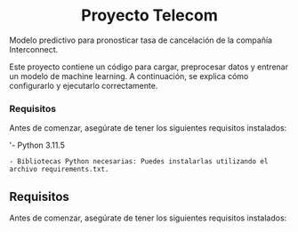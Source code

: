 <h1 align="center">Proyecto Telecom</h1>

Modelo predictivo para pronosticar tasa de cancelación de la compañía Interconnect.

Este proyecto contiene un código para cargar, preprocesar datos y entrenar un modelo de machine learning. A continuación, se explica cómo configurarlo y ejecutarlo correctamente.

<h3 align="left">Requisitos</h3>
Antes de comenzar, asegúrate de tener los siguientes requisitos instalados:

'- Python 3.11.5

    - Bibliotecas Python necesarias: Puedes instalarlas utilizando el archivo requirements.txt.

<h2 align="left">Requisitos</h2>
Antes de comenzar, asegúrate de tener los siguientes requisitos instalados: